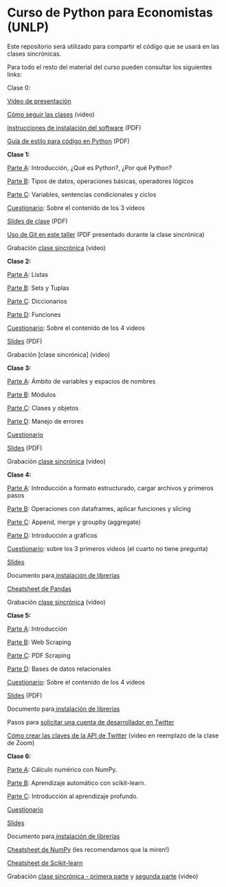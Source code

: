 # Curso de Python para Economistas (UNLP)
Este repositorio será utilizado para compartir el código que se usará en las clases sincrónicas.

Para todo el resto del material del curso pueden consultar los siguientes links:

Clase 0:

[Video de presentación](https://www.youtube.com/watch?v=fcLdsjwtUwk&feature=youtu.be&ab_channel=Bel%C3%A9nMichelTorino)

[Cómo seguir las clases](https://www.youtube.com/watch?v=aOHDuqRNGAo&feature=youtu.be&ab_channel=Bel%C3%A9nMichelTorino) (video)

[Instrucciones de instalación del software](https://drive.google.com/file/d/1MgUnJEMSmvyGdpTq8mEK5J58RY8AIXgZ/view) (PDF)

[Guía de estilo para código en Python](https://drive.google.com/file/d/1qRZBr5kIqqH0EkYVXwwh5ZIlIm7tmAOx/view) (PDF)


**Clase 1:**

[Parte A](https://www.youtube.com/watch?v=IStvAWdpVOE&feature=youtu.be&ab_channel=Bel%C3%A9nMichelTorino): Introducción, ¿Qué es Python?, ¿Por qué Python?

[Parte B](https://www.youtube.com/watch?v=ACLsNVi9lbs&feature=youtu.be&ab_channel=Bel%C3%A9nMichelTorino): Tipos de datos, operaciones básicas, operadores lógicos

[Parte C](https://www.youtube.com/watch?v=UdVGfOtK22A&feature=youtu.be&ab_channel=Bel%C3%A9nMichelTorino): Variables, sentencias condicionales y ciclos

[Cuestionario](https://docs.google.com/forms/d/e/1FAIpQLSdYYKFWHsGMPGCBQvGmQHJ-rl0gCdKk2XxBVoe451C6gWg5LA/viewform): Sobre el contenido de los 3 videos

[Slides de clase](https://drive.google.com/file/d/1cPaH8rpiVQeaFhMHlLUVzik98JRtbtV_/view) (PDF)

[Uso de Git en este taller](https://drive.google.com/file/d/1yQKfluwcfbnZq4hM1LCLYhejCtgebEGs/view) (PDF presentado durante la clase sincrónica)

Grabación [clase sincrónica](https://www.youtube.com/watch?v=79L9mKv3Y9I&feature=youtu.be&ab_channel=Bel%C3%A9nMichelTorino) (video)

**Clase 2:**

[Parte A](https://www.youtube.com/watch?v=NkWz-y3P8ew&feature=youtu.be&ab_channel=Bel%C3%A9nMichelTorino): Listas

[Parte B](https://www.youtube.com/watch?v=yIZgOg9PCOM&feature=youtu.be&ab_channel=Bel%C3%A9nMichelTorino): Sets y Tuplas

[Parte C](https://www.youtube.com/watch?v=UdVGfOtK22A&feature=youtu.be): Diccionarios

[Parte D](https://www.youtube.com/watch?v=-Dk9e_qZ084&feature=youtu.be&ab_channel=Bel%C3%A9nMichelTorino): Funciones

[Cuestionario](https://forms.gle/cyyVru6AJ23v7Fo19): Sobre el contenido de los 4 videos

[Slides](https://drive.google.com/file/d/1Ar_Hg8msJyH-qRYamD6_DplxV9Y7fsMu/view) (PDF)

Grabación [clase sincrónica] (video)

**Clase 3:**

[Parte A](https://www.youtube.com/watch?v=LKMOgH7F7RY&feature=youtu.be&ab_channel=RodrigoBonazzola): Ámbito de variables y espacios de nombres

[Parte B](https://www.youtube.com/watch?v=nurA82NFMAc&feature=youtu.be&ab_channel=RodrigoBonazzola): Módulos

[Parte C](https://www.youtube.com/watch?v=Wjn6xtkWNOM&feature=youtu.be&ab_channel=RodrigoBonazzola): Clases y objetos

[Parte D](https://www.youtube.com/watch?v=AcupFCX_F6E&feature=youtu.be&ab_channel=RodrigoBonazzola): Manejo de errores

[Cuestionario](https://docs.google.com/forms/d/e/1FAIpQLSdcw-WBcoJNT2-cQbRjX6ssL5eILidQfhVkibOkBgsEztVRLw/viewform?usp=sf_link)

[Slides](https://drive.google.com/file/d/17bxcgxKl56UnNNI7nAmjIb1Kd3_ZPkAd/view?usp=sharing) (PDF)

Grabación [clase sincrónica](https://www.youtube.com/watch?v=XhWLceXgCss&feature=youtu.be) (video)

**Clase 4:**

[Parte A](https://youtu.be/lTOE2WtIJUs): Introducción a formato estructurado, cargar archivos y primeros pasos

[Parte B](https://youtu.be/-QiXSYF2-24): Operaciones con dataframes, aplicar funciones y slicing

[Parte C](https://youtu.be/8Pi60sctBIU): Append, merge y groupby (aggregate)

[Parte D](https://youtu.be/gkuZBURDXEU): Introducción a gráficos

[Cuestionario](https://forms.gle/XT8WzMqGUsiVXBZM7): sobre los 3 primeros videos (el cuarto no tiene pregunta)

[Slides](https://drive.google.com/file/d/1lrAD5uTDUcMit28woW3lEPlXdB5FdFhw/view)

Documento para[ instalación de librerías](https://drive.google.com/file/d/1qm3_EP4WQKSnS5bO459r-0fk-iLAZ9ck/view?usp=sharing)

[Cheatsheet de Pandas](https://drive.google.com/file/d/1WRBsn5hLalIgDjMXcLKwMhJI91GWdKVT/view?usp=sharing)

Grabación [clase sincrónica](https://www.youtube.com/watch?v=-PLYhkuXva8&feature=youtu.be&ab_channel=RodrigoBonazzola) (video)


**Clase 5:**

[Parte A](https://www.youtube.com/watch?v=NnX9VlHwRWo&feature=youtu.be&ab_channel=Bel%C3%A9nMichelTorino): Introducción

[Parte B](https://www.youtube.com/watch?v=fKrA4a007K4&feature=youtu.be): Web Scraping

[Parte C](https://www.youtube.com/watch?v=uWTWtUxeYLA&feature=youtu.be): PDF Scraping

[Parte D](https://www.youtube.com/watch?v=P7ZJi-qaTq8&feature=youtu.be): Bases de datos relacionales

[Cuestionario](https://docs.google.com/forms/d/e/1FAIpQLSfb7zlEHh3gllD3iUUWwPCMwyQPd0Z04F3XpArSKQzPkYvGHA/viewform): Sobre el contenido de los 4 videos

[Slides](https://drive.google.com/file/d/1W48b7qFm4c1sulPxEBsD2PdT1s27xe7v/view) (PDF)

Documento para[ instalación de librerías](https://drive.google.com/file/d/1FXblXmYD2_M_SarOWKM9huYuNM6sLzc0/view?usp=sharing)

Pasos para [solicitar una cuenta de desarrollador en Twitter](https://drive.google.com/file/d/14TOoLo5rXiVPppp4d33lVmGi7XVTBUlp/view?usp=sharing)

[Cómo crear las claves de la API de Twitter](https://www.youtube.com/watch?v=qk9gdvDuTFo&feature=youtu.be&ab_channel=RodrigoBonazzola) (video en reemplazo de la clase de Zoom)


**Clase 6:**

[Parte A](https://www.youtube.com/watch?v=D15VaaLQRj4&feature=youtu.be&ab_channel=RodrigoBonazzola): Cálculo numérico con NumPy.

[Parte B](https://www.youtube.com/watch?v=Wn5yMPLXAL8&feature=youtu.be&ab_channel=RodrigoBonazzola): Aprendizaje automático con scikit-learn.

[Parte C](https://www.youtube.com/watch?v=bLNBOB2Mfco&feature=youtu.be&ab_channel=RodrigoBonazzola): Introducción al aprendizaje profundo.

[Cuestionario](https://docs.google.com/forms/d/1jN-OMN0_P7mUQk6KoJ5B65xSC8avzUGC3sK-pbYIAWg/viewform?edit_requested=true)

[Slides](https://drive.google.com/file/d/1djeZUOVwMVZ3Lg_phCJ7pMcluBGetWWu/view)

Documento para[ instalación de librerías](https://drive.google.com/file/d/1CyHChiHy7CBYQyTKoqQaIPuF-RdAGVqw/view?usp=sharing)

[Cheatsheet de NumPy](https://s3.amazonaws.com/assets.datacamp.com/blog_assets/Numpy_Python_Cheat_Sheet.pdf) (les recomendamos que la miren!)

[Cheatsheet de Scikit-learn](https://s3.amazonaws.com/assets.datacamp.com/blog_assets/Scikit_Learn_Cheat_Sheet_Python.pdf)

Grabación [clase sincrónica - primera parte](https://www.youtube.com/watch?v=F-JIMBBmyMs&feature=youtu.be) y [segunda parte](https://www.youtube.com/watch?v=Be2macS2sd4&feature=youtu.be) (video)
